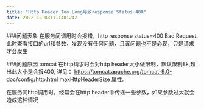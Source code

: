 ```yaml
---
title: "Http Header Too Long导致response Status 400"
date: 2022-12-03T11:40:24Z
---
```


###问题表象
在服务间调用时会报错，http response status=400 Bad Request, 此时查看接口的url和参数，发现没有任何问题，且该问题也不是必现，只是请求才会发生

###问题原因
tomcat 在http请求时会对http header大小做限制，默认限制8k,超出此大小是会报400,
详见： https://tomcat.apache.org/tomcat-9.0-doc/config/http.html maxHttpHeaderSize 属性。

在服务间http调用时，经常会在http header中传递一些参数，如果参数过大就会造成这种情况


